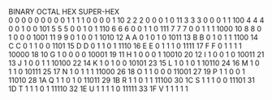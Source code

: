 

BINARY	OCTAL	HEX	SUPER-HEX					
0	0	0	0	0	0	0	0	0
1	1	1	1	0	0	0	0	1
10	2	2	2	0	0	0	1	0
11	3	3	3	0	0	0	1	1
100	4	4	4	0	0	1	0	0
101	5	5	5	0	0	1	0	1
110	6	6	6	0	0	1	1	0
111	7	7	7	0	0	1	1	1
1000	10	8	8	0	1	0	0	0
1001	11	9	9	0	1	0	0	1
1010	12	A	A	0	1	0	1	0
1011	13	B	B	0	1	0	1	1
1100	14	C	C	0	1	1	0	0
1101	15	D	D	0	1	1	0	1
1110	16	E	E	0	1	1	1	0
1111	17	F	F	0	1	1	1	1
10000	18	10	G	1	0	0	0	0
10001	19	11	H	1	0	0	0	1
10010	20	12	I	1	0	0	1	0
10011	21	13	J	1	0	0	1	1
10100	22	14	K	1	0	1	0	0
10101	23	15	L	1	0	1	0	1
10110	24	16	M	1	0	1	1	0
10111	25	17	N	1	0	1	1	1
11000	26	18	O	1	1	0	0	0
11001	27	19	P	1	1	0	0	1
11010	28	1A	Q	1	1	0	1	0
11011	29	1B	R	1	1	0	1	1
11100	30	1C	S	1	1	1	0	0
11101	31	1D	T	1	1	1	0	1
11110	32	1E	U	1	1	1	1	0
11111	33	1F	V	1	1	1	1	1